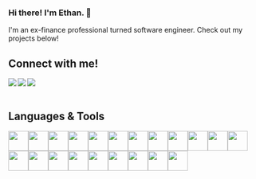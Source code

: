 ### Hi there! I'm Ethan. 👋

I'm an ex-finance professional turned software engineer.
Check out my projects below!

## Connect with me!
<a href="https://www.linkedin.com/in/ethan-chen-3b7070127/" target="_blank" >
  <img align="left"  src="https://img.shields.io/badge/LinkedIn-0077B5?style=for-the-badge&logo=linkedin&logoColor=white" />
</a>
<a href="https://angel.co/u/ethan-chen-7" target="_blank">
   <img align="left"  src="https://img.shields.io/badge/AngelList-%23D4D4D4.svg?style=for-the-badge&logo=AngelList&logoColor=black" />
</a>
<a href="mailto:ethan.chen7@gmail.com" target="_blank">
   <img align="left"src="https://img.shields.io/badge/Gmail-D14836?style=for-the-badge&logo=gmail&logoColor=white" />
</a>

<br>
<br>


## Languages & Tools


<img src="https://cdn.jsdelivr.net/gh/devicons/devicon/icons/vscode/vscode-original.svg" height=40/><img src="https://cdn.jsdelivr.net/gh/devicons/devicon/icons/javascript/javascript-original.svg" height=40/><img src="https://cdn.jsdelivr.net/gh/devicons/devicon/icons/python/python-original.svg" height=40/><img src="https://cdn.jsdelivr.net/gh/devicons/devicon/icons/flask/flask-original.svg" height=40/><img src="https://cdn.jsdelivr.net/gh/devicons/devicon/icons/html5/html5-original.svg" height=40/><img src="https://cdn.jsdelivr.net/gh/devicons/devicon/icons/css3/css3-original.svg" height=40/><img src="https://cdn.jsdelivr.net/gh/devicons/devicon/icons/react/react-original.svg" height=40/><img src="https://cdn.jsdelivr.net/gh/devicons/devicon/icons/redux/redux-original.svg" height=40/><img src="https://cdn.jsdelivr.net/gh/devicons/devicon/icons/express/express-original.svg" height=40/><img src="https://cdn.jsdelivr.net/gh/devicons/devicon/icons/postgresql/postgresql-original.svg" height=40/><img src="https://cdn.jsdelivr.net/gh/devicons/devicon/icons/sequelize/sequelize-original.svg" height=40/><img src="https://cdn.jsdelivr.net/gh/devicons/devicon/icons/docker/docker-original.svg" height=40/><img src="https://cdn.jsdelivr.net/gh/devicons/devicon/icons/heroku/heroku-original.svg" height=40/><img src="https://cdn.jsdelivr.net/gh/devicons/devicon/icons/git/git-original.svg" height=40/><img src="https://cdn.jsdelivr.net/gh/devicons/devicon/icons/github/github-original.svg" height=40/><img src="https://cdn.jsdelivr.net/gh/devicons/devicon/icons/materialui/materialui-original.svg" height=40/><img src="https://cdn.jsdelivr.net/gh/devicons/devicon/icons/nodejs/nodejs-original-wordmark.svg" height=40/><img src="https://cdn.jsdelivr.net/gh/devicons/devicon/icons/npm/npm-original-wordmark.svg" height=40/><img src="https://cdn.jsdelivr.net/gh/devicons/devicon/icons/ubuntu/ubuntu-plain.svg" height=40/><img src="https://cdn.jsdelivr.net/gh/devicons/devicon/icons/socketio/socketio-original-wordmark.svg" height=40/><img src="https://cdn.jsdelivr.net/gh/devicons/devicon/icons/amazonwebservices/amazonwebservices-original.svg" height=40/>
          
